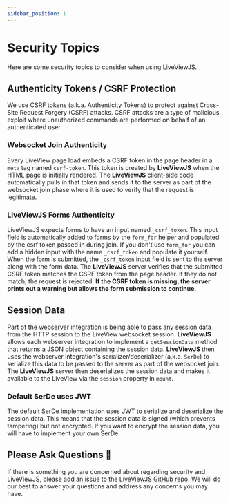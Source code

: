 ```yaml
---
sidebar_position: 1
---
```


# Security Topics

Here are some security topics to consider when using LiveViewJS.

## Authenticity Tokens / CSRF Protection

We use CSRF tokens (a.k.a. Authenticity Tokens) to protect against Cross-Site Request Forgery (CSRF) attacks. CSRF
attacks are a type of malicious exploit where unauthorized commands are performed on behalf of an authenticated user.

### Websocket Join Authenticity

Every LiveView page load embeds a CSRF token in the page header in a `meta` tag named `csrf-token`. This token is
created by **LiveViewJS** when the HTML page is initially rendered. The **LiveViewJS** client-side code automatically
pulls in that token and sends it to the server as part of the websocket join phase where it is used to verify that the
request is legitimate.

### LiveViewJS Forms Authenticity

LiveViewJS expects forms to have an input named `_csrf_token`. This input field is automatically added to forms by the
`form_for` helper and populated by the csrf token passed in during join. If you don't use `form_for` you can add a
hidden input with the name `_csrf_token` and populate it yourself. When the form is submitted, the `_csrf_token` input
field is sent to the server along with the form data. The **LiveViewJS** server verifies that the submitted CSRF token
matches the CSRF token from the page header. If they do not match, the request is rejected. **If the CSRF token is
missing, the server prints out a warning but allows the form submission to continue.**

## Session Data

Part of the webserver integration is being able to pass any session data from the HTTP session to the LiveView websocket
session. **LiveViewJS** allows each webserver integration to implement a `getSessionData` method that returns a JSON
object containing the session data. **LiveViewJS** then uses the webserver integration's serializer/deserializer (a.k.a.
`SerDe`) to serialize this data to be passed to the server as part of the websocket join. The **LiveViewJS** server then
deserializes the session data and makes it available to the LiveView via the `session` property in `mount`.

### Default SerDe uses JWT

The default SerDe implementation uses JWT to serialize and deserialize the session data. This means that the session
data is signed (which prevents tampering) but not encrypted. If you want to encrypt the session data, you will have to
implement your own SerDe.

## Please Ask Questions 🎁

If there is something you are concerned about regarding security and LiveViewJS, please add an issue to the
[LiveViewJS GitHub repo](https://github.com/floodfx/liveviewjs/issues). We will do our best to answer your questions and
address any concerns you may have.
